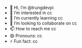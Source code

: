 - 👋 Hi, I’m @trungdevpi
- 👀 I’m interested in cc
- 🌱 I’m currently learning cc
- 💞️ I’m looking to collaborate on cc
- 📫 How to reach me cc
- 😄 Pronouns: cc
- ⚡ Fun fact: cc

<!---
trungdevpi/trungdevpi is a ✨ special ✨ repository because its `README.md` (this file) appears on your GitHub profile.
You can click the Preview link to take a look at your changes.
--->
